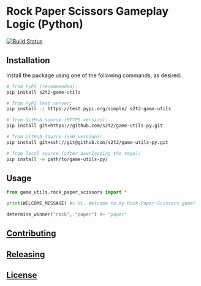 
# Rock Paper Scissors Gameplay Logic (Python)

[![Build Status](https://travis-ci.com/s2t2/game-utils-py.svg?branch=master)](https://travis-ci.com/s2t2/game-utils-py)

## Installation

Install the package using one of the following commands, as desired:

```sh
# from PyPI (recommended):
pip install s2t2-game-utils

# from PyPI Test server:
pip install -i https://test.pypi.org/simple/ s2t2-game-utils

# from GitHub source (HTTPS version):
pip install git+https://github.com/s2t2/game-utils-py.git

# from GitHub source (SSH version):
pip install git+ssh://git@github.com/s2t2/game-utils-py.git

# from local source (after downloading the repo):
pip install -e path/to/game-utils-py/
```

## Usage

```py
from game_utils.rock_paper_scissors import *

print(WELCOME_MESSAGE) #> Hi. Welcome to my Rock-Paper-Scissors game!

determine_winner("rock", "paper") #> "paper"
```

## [Contributing](/CONTRIBUTING.md)

## [Releasing](/RELEASING.md)

## [License](/LICENSE.md)
